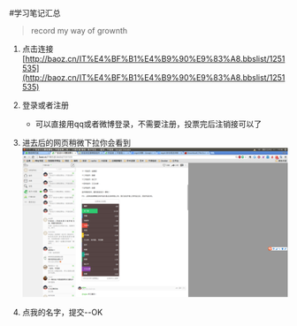 #学习笔记汇总
>record my way of grownth

1. 点击连接[http://baoz.cn/IT%E4%BF%B1%E4%B9%90%E9%83%A8.bbslist/1251535](http://baoz.cn/IT%E4%BF%B1%E4%B9%90%E9%83%A8.bbslist/1251535)
2. 登录或者注册
	* 可以直接用qq或者微博登录，不需要注册，投票完后注销接可以了
3. 进去后的网页稍微下拉你会看到
	![](1.png)

4. 点我的名字，提交--OK
